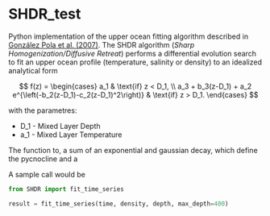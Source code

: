 # SHDR_test
Python implementation of the upper ocean fitting algorithm described in
[González Pola et al. (2007)](https://www.sciencedirect.com/science/article/abs/pii/S0967063707002026).
The SHDR algorithm (*Sharp Homogenization/Diffusive Retreat*) performs a
differential evolution search to fit an upper ocean profile (temperature,
salinity or density) to an idealized analytical form

$$
f(z) = 
\begin{cases}
    a_1 & \text{if} z < D_1, \\
    a_3 + b_3(z-D_1) + a_2 e^{\left(-b_2(z-D_1)-c_2(z-D_1)^2\right)} & \text{if} z > D_1.
\end{cases}
$$

with the parametres:
* D_1 - Mixed Layer Depth
* a_1 - Mixed Layer Temperature



The function to, a sum of an exponential and gaussian decay, which define the
pycnocline and a 

A sample call would be

```python
from SHDR import fit_time_series

result = fit_time_series(time, density, depth, max_depth=400)
```




